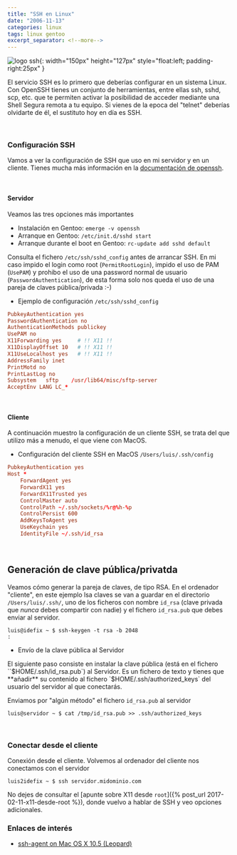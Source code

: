 ```yaml
---
title: "SSH en Linux"
date: "2006-11-13"
categories: linux
tags: linux gentoo
excerpt_separator: <!--more-->
---
```


![logo ssh](/assets/img/posts/logo-ssh.svg){: width="150px" height="127px" style="float:left; padding-right:25px" } 

El servicio SSH es lo primero que deberías configurar en un sistema Linux. Con OpenSSH tienes un conjunto de herramientas, entre ellas ssh, sshd, scp, etc. que te permiten activar la posibilidad de acceder mediante una Shell Segura remota a tu equipo. Si vienes de la epoca del "telnet" deberías olvidarte de él, el sustituto hoy en día es SSH.

<br clear="left"/>
<!--more-->

### Configuración SSH

Vamos a ver la configuración de SSH que uso en mi servidor y en un cliente. Tienes mucha más información en la [documentación de openssh](https://www.openssh.com/manual.html). 

<br/> 

#### Servidor

Veamos las tres opciones más importantes

- Instalación en Gentoo: `emerge -v openssh` 
- Arranque en Gentoo: `/etc/init.d/sshd start`
- Arranque durante el boot en Gentoo: `rc-update add sshd default`

Consulta el fichero `/etc/ssh/sshd_config` antes de arrancar SSH. En mi caso impido el login como root (`PermitRootLogin`), impido el uso de PAM (`UsePAM`) y prohibo el uso de una password normal de usuario (`PasswordAuthentication`), de esta forma solo nos queda el uso de una pareja de claves pública/privada :-)

* Ejemplo de configuración `/etc/ssh/sshd_config`

```conf
PubkeyAuthentication yes
PasswordAuthentication no
AuthenticationMethods publickey
UsePAM no
X11Forwarding yes     # !! X11 !!
X11DisplayOffset 10   # !! X11 !!
X11UseLocalhost yes   # !! X11 !!
AddressFamily inet
PrintMotd no
PrintLastLog no
Subsystem	sftp	/usr/lib64/misc/sftp-server
AcceptEnv LANG LC_*
```

<br/> 

#### Cliente

A continuación muestro la configuración de un cliente SSH, se trata del que utilizo más a menudo, el que viene con MacOS. 

* Configuración del cliente SSH en MacOS `/Users/luis/.ssh/config`

```conf
PubkeyAuthentication yes
Host *
    ForwardAgent yes        
    ForwardX11 yes         
    ForwardX11Trusted yes  
    ControlMaster auto
    ControlPath ~/.ssh/sockets/%r@%h-%p
    ControlPersist 600
    AddKeysToAgent yes
    UseKeychain yes
    IdentityFile ~/.ssh/id_rsa
```

<br/>


## Generación de clave pública/privatda

Veamos cómo generar la pareja de claves, de tipo RSA. En el ordenador "cliente", en este ejemplo lsa claves se van a guardar en el directorio `/Users/luis/.ssh/`, uno de los ficheros con nombre `id_rsa` (clave privada que *nunca* debes compartir con nadie) y el fichero `id_rsa.pub` que debes enviar al servidor.


```console
luis@idefix ~ $ ssh-keygen -t rsa -b 2048
:
```

* Envío de la clave pública al Servidor

El siguiente paso consiste en instalar la clave pública (está en el fichero ``$HOME/.ssh/id_rsa.pub`) al Servidor. Es un fichero de texto y tienes que **añadir** su contenido al fichero `$HOME/.ssh/authorized_keys` del usuario del servidor al que conectarás. 

Enviamos por "algún método" el fichero `id_rsa.pub` al servidor

```console
luis@servidor ~ $ cat /tmp/id_rsa.pub >> .ssh/authorized_keys
```

<br/>

### Conectar desde el cliente

Conexión desde el cliente. Volvemos al ordenador del cliente nos conectamos con el servidor

```console
luis2idefix ~ $ ssh servidor.midominio.com
```

No dejes de consultar el [apunte sobre X11 desde `root`]({% post_url 2017-02-11-x11-desde-root %}), donde vuelvo a hablar de SSH y veo opciones adicionales. 


### Enlaces de interés

* [ssh-agent on Mac OS X 10.5 (Leopard)](https://www.dribin.org/dave/blog/archives/2007/11/28/ssh_agent_leopard/)